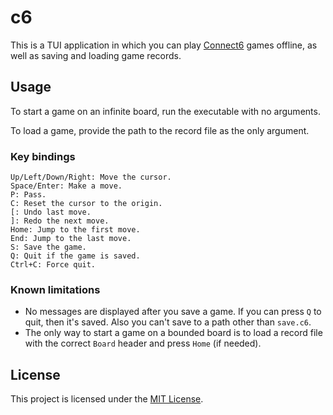 # c6

This is a TUI application in which you can play [Connect6](https://en.wikipedia.org/wiki/Connect6) games offline, as well as saving and loading game records.

## Usage

To start a game on an infinite board, run the executable with no arguments.

To load a game, provide the path to the record file as the only argument.

### Key bindings

```text
Up/Left/Down/Right: Move the cursor.
Space/Enter: Make a move.
P: Pass.
C: Reset the cursor to the origin.
[: Undo last move.
]: Redo the next move.
Home: Jump to the first move.
End: Jump to the last move.
S: Save the game.
Q: Quit if the game is saved.
Ctrl+C: Force quit.
```

### Known limitations

- No messages are displayed after you save a game. If you can press `Q` to quit, then it's saved. Also you can't save to a path other than `save.c6`.
- The only way to start a game on a bounded board is to load a record file with the correct `Board` header and press `Home` (if needed).

## License

This project is licensed under the [MIT License](/LICENSE).
